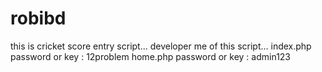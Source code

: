 # robibd
this is cricket score entry script... developer me of this script...
index.php password or key : 12problem
home.php password or key : admin123
